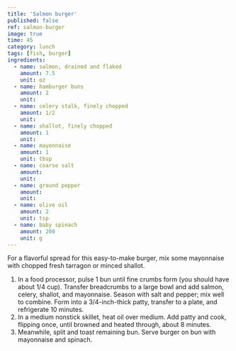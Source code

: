 ```yaml
---
title: 'Salmon burger'
published: false
ref: salmon-burger
image: true
time: 45
category: lunch
tags: [fish, burger]
ingredients:
  - name: salmon, drained and flaked
    amount: 7.5
    unit: oz
  - name: hamburger buns
    amount: 2
    unit:
  - name: celery stalk, finely chopped
    amount: 1/2
    unit:
  - name: shallot, finely chopped
    amount: 1
    unit:
  - name: mayonnaise
    amount: 1
    unit: tbsp
  - name: coarse salt
    amount:
    unit:
  - name: ground pepper
    amount:
    unit:
  - name: olive oil
    amount: 2
    unit: tsp
  - name: baby spinach
    amount: 200
    unit: g
---
```


For a flavorful spread for this easy-to-make burger, mix some mayonnaise with chopped fresh tarragon or minced shallot.

1. In a food processor, pulse 1 bun until fine crumbs form (you should have about 1/4 cup). Transfer breadcrumbs to a large bowl and add salmon, celery, shallot, and mayonnaise. Season with salt and pepper; mix well to combine. Form into a 3/4-inch-thick patty, transfer to a plate, and refrigerate 10 minutes.
2. In a medium nonstick skillet, heat oil over medium. Add patty and cook, flipping once, until browned and heated through, about 8 minutes.
3. Meanwhile, split and toast remaining bun. Serve burger on bun with mayonnaise and spinach.

